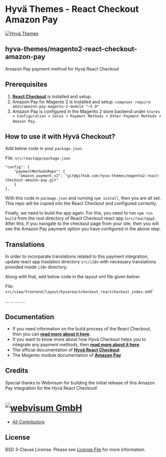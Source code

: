 # Hyvä Themes - React Checkout Amazon Pay

[![Hyvä Themes](https://github.com/hyva-themes/magento2-react-checkout/blob/documentation/docs/images/logo-hyva.svg)](https://hyva.io/)

## hyva-themes/magento2-react-checkout-amazon-pay

Amazon Pay payment method for Hyvä React Checkout

## Prerequisites

1. **[React Checkout](https://github.com/hyva-themes/magento2-react-checkout)** is installed and setup.
2. Amazon Pay for Magento 2 is installed and setup. `composer require amzn/amazon-pay-magento-2-module "~5.9"`
3. Amazon Pay is configured in the Magento 2 store backend under `Stores > Configuration > Sales > Payment Methods > Other Payment Methods > Amazon Pay`.

## How to use it with Hyvä Checkout?
Add below code in your `package.json`.

File: `src/reactapp/package.json`

```
"config": {
    "paymentMethodsRepo": {
      "amazon_payment_v2": "git@github.com:hyva-themes/magento2-react-checkout-amazon-pay.git"
    }
},
```
With this code in `package.json` and running `npm install`, then you are all set. This repo will be copied into the React Checkout and configured correctly.

Finally, we need to build the app again. For this, you need to run `npm run build` from the root directory of React Checkout react app (`src/reactapp`). After this, if you navigate to the checkout page from your site, then you will see the Amazon Pay payment option you have configured in the above step.

## Translations

In order to incorparate translations related to this payment integration, update react app traslation directory `src/i18n` with necessary translations provided inside `i18n` directory.

Along with that, add below code in the layout xml file given below:

File: `src/view/frontend/layout/hyvareactcheckout_reactcheckout_index.`xml`

<?xml version="1.0"?>
<page>
    ...
    <body>
        ...
        <referenceContainer name="main" htmlClass="container column main">
            <referenceContainer name="content">
                <referenceBlock name="checkout.translations">
                    <arguments>
                        <argument name="checkout_translations" xsi:type="array">
                            <item name="hyva_reactcheckout_amazon_pay" xsi:type="string">
                                <![CDATA["The shipping address you have set on Amazon is not valid for the current store, please set another address","The billing address you have set on Amazon is not valid for the current store, please set another address.",Amazon pay not available]]>
                            </item>
                        </argument>
                    </arguments>
                </referenceBlock>
                ...
            </referenceContainer>
        </referenceContainer>
        ....
    </body>
</page>

## Documentation

- If you need information on the build process of the React Checkout, then you can **[read more about it here](https://hyva-themes.github.io/magento2-react-checkout/build/)**.
- If you want to know more about how Hyvä Checkout helps you to integrate any payment methods, then **[read more about it here](https://hyva-themes.github.io/magento2-react-checkout/payment-integration/)**.
- The official documentation of **[Hyvä React Checkout](https://hyva-themes.github.io/magento2-react-checkout)**
- The Magento module documentation of **[Amazon Pay](https://github.com/amzn/amazon-payments-magento-2-plugin)**

## Credits

Special thanks to Webvisum for building the initial release of this Amazon Pay integration for the Hyvä React Checkout!

# [![webvisum GmbH](https://webvisum.de/media/logo/websites/1/logo.png)](https://webvisum.de)

- [All Contributors][link-contributors]

## License

BSD 3-Clause License. Please see [License File](LICENSE.txt) for more information.

[link-contributors]: ../../contributors
